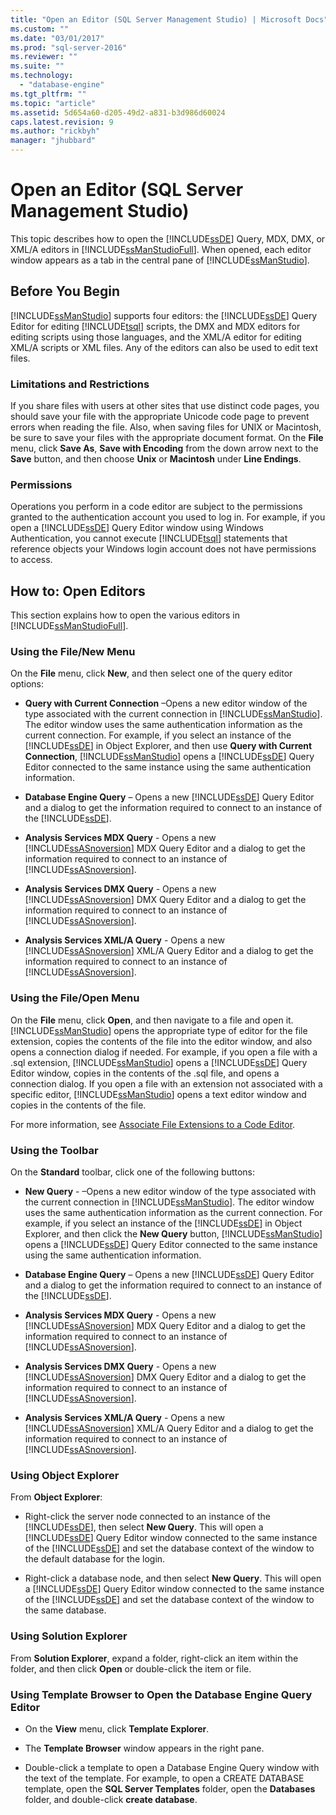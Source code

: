 ```yaml
---
title: "Open an Editor (SQL Server Management Studio) | Microsoft Docs"
ms.custom: ""
ms.date: "03/01/2017"
ms.prod: "sql-server-2016"
ms.reviewer: ""
ms.suite: ""
ms.technology: 
  - "database-engine"
ms.tgt_pltfrm: ""
ms.topic: "article"
ms.assetid: 5d654a60-d205-49d2-a831-b3d986d60024
caps.latest.revision: 9
ms.author: "rickbyh"
manager: "jhubbard"
---
```

# Open an Editor (SQL Server Management Studio)
  This topic describes how to open the [!INCLUDE[ssDE](../../analysis-services/instances/install/windows/includes/ssde-md.md)] Query, MDX, DMX, or XML/A editors in [!INCLUDE[ssManStudioFull](../../advanced-analytics/r-services/includes/ssmanstudiofull-md.md)]. When opened, each editor window appears as a tab in the central pane of [!INCLUDE[ssManStudio](../../advanced-analytics/r-services/includes/ssmanstudio-md.md)].  
  
## Before You Begin  
 [!INCLUDE[ssManStudio](../../advanced-analytics/r-services/includes/ssmanstudio-md.md)] supports four editors: the [!INCLUDE[ssDE](../../analysis-services/instances/install/windows/includes/ssde-md.md)] Query Editor for editing [!INCLUDE[tsql](../../advanced-analytics/r-services/includes/tsql-md.md)] scripts, the DMX and MDX editors for editing scripts using those languages, and the XML/A editor for editing XML/A scripts or XML files. Any of the editors can also be used to edit text files.  
  
### Limitations and Restrictions  
 If you share files with users at other sites that use distinct code pages, you should save your file with the appropriate Unicode code page to prevent errors when reading the file. Also, when saving files for UNIX or Macintosh, be sure to save your files with the appropriate document format. On the **File** menu, click **Save As**, **Save with Encoding** from the down arrow next to the **Save** button, and then choose **Unix** or **Macintosh** under **Line Endings**.  
  
### Permissions  
 Operations you perform in a code editor are subject to the permissions granted to the authentication account you used to log in. For example, if you open a [!INCLUDE[ssDE](../../analysis-services/instances/install/windows/includes/ssde-md.md)] Query Editor window using Windows Authentication, you cannot execute [!INCLUDE[tsql](../../advanced-analytics/r-services/includes/tsql-md.md)] statements that reference objects your Windows login account does not have permissions to access.  
  
## How to: Open Editors  
 This section explains how to open the various editors in [!INCLUDE[ssManStudioFull](../../advanced-analytics/r-services/includes/ssmanstudiofull-md.md)].  
  
### Using the File/New Menu  
 On the **File** menu, click **New**, and then select one of the query editor options:  
  
-   **Query with Current Connection** –Opens a new editor window of the type associated with the current connection in [!INCLUDE[ssManStudio](../../advanced-analytics/r-services/includes/ssmanstudio-md.md)]. The editor window uses the same authentication information as the current connection. For example, if you select an instance of the [!INCLUDE[ssDE](../../analysis-services/instances/install/windows/includes/ssde-md.md)] in Object Explorer, and then use **Query with Current Connection**, [!INCLUDE[ssManStudio](../../advanced-analytics/r-services/includes/ssmanstudio-md.md)] opens a [!INCLUDE[ssDE](../../analysis-services/instances/install/windows/includes/ssde-md.md)] Query Editor connected to the same instance using the same authentication information.  
  
-   **Database Engine Query** – Opens a new [!INCLUDE[ssDE](../../analysis-services/instances/install/windows/includes/ssde-md.md)] Query Editor and a dialog to get the information required to connect to an instance of the [!INCLUDE[ssDE](../../analysis-services/instances/install/windows/includes/ssde-md.md)].  
  
-   **Analysis Services MDX Query** - Opens a new [!INCLUDE[ssASnoversion](../../analysis-services/includes/ssasnoversion-md.md)] MDX Query Editor and a dialog to get the information required to connect to an instance of [!INCLUDE[ssASnoversion](../../analysis-services/includes/ssasnoversion-md.md)].  
  
-   **Analysis Services DMX Query** - Opens a new [!INCLUDE[ssASnoversion](../../analysis-services/includes/ssasnoversion-md.md)] DMX Query Editor and a dialog to get the information required to connect to an instance of [!INCLUDE[ssASnoversion](../../analysis-services/includes/ssasnoversion-md.md)].  
  
-   **Analysis Services XML/A Query** - Opens a new [!INCLUDE[ssASnoversion](../../analysis-services/includes/ssasnoversion-md.md)] XML/A Query Editor and a dialog to get the information required to connect to an instance of [!INCLUDE[ssASnoversion](../../analysis-services/includes/ssasnoversion-md.md)].  
  
### Using the File/Open Menu  
 On the **File** menu, click **Open**, and then navigate to a file and open it. [!INCLUDE[ssManStudio](../../advanced-analytics/r-services/includes/ssmanstudio-md.md)] opens the appropriate type of editor for the file extension, copies the contents of the file into the editor window, and also opens a connection dialog if needed. For example, if you open a file with a .sql extension, [!INCLUDE[ssManStudio](../../advanced-analytics/r-services/includes/ssmanstudio-md.md)] opens a [!INCLUDE[ssDE](../../analysis-services/instances/install/windows/includes/ssde-md.md)] Query Editor window, copies in the contents of the .sql file, and opens a connection dialog. If you open a file with an extension not associated with a specific editor, [!INCLUDE[ssManStudio](../../advanced-analytics/r-services/includes/ssmanstudio-md.md)] opens a text editor window and copies in the contents of the file.  
  
 For more information, see [Associate File Extensions to a Code Editor](../../relational-databases/scripting/associate-file-extensions-to-a-code-editor.md).  
  
### Using the Toolbar  
 On the **Standard** toolbar, click one of the following buttons:  
  
-   **New Query** - –Opens a new editor window of the type associated with the current connection in [!INCLUDE[ssManStudio](../../advanced-analytics/r-services/includes/ssmanstudio-md.md)]. The editor window uses the same authentication information as the current connection. For example, if you select an instance of the [!INCLUDE[ssDE](../../analysis-services/instances/install/windows/includes/ssde-md.md)] in Object Explorer, and then click the **New Query** button, [!INCLUDE[ssManStudio](../../advanced-analytics/r-services/includes/ssmanstudio-md.md)] opens a [!INCLUDE[ssDE](../../analysis-services/instances/install/windows/includes/ssde-md.md)] Query Editor connected to the same instance using the same authentication information.  
  
-   **Database Engine Query** – Opens a new [!INCLUDE[ssDE](../../analysis-services/instances/install/windows/includes/ssde-md.md)] Query Editor and a dialog to get the information required to connect to an instance of the [!INCLUDE[ssDE](../../analysis-services/instances/install/windows/includes/ssde-md.md)].  
  
-   **Analysis Services MDX Query** - Opens a new [!INCLUDE[ssASnoversion](../../analysis-services/includes/ssasnoversion-md.md)] MDX Query Editor and a dialog to get the information required to connect to an instance of [!INCLUDE[ssASnoversion](../../analysis-services/includes/ssasnoversion-md.md)].  
  
-   **Analysis Services DMX Query** - Opens a new [!INCLUDE[ssASnoversion](../../analysis-services/includes/ssasnoversion-md.md)] DMX Query Editor and a dialog to get the information required to connect to an instance of [!INCLUDE[ssASnoversion](../../analysis-services/includes/ssasnoversion-md.md)].  
  
-   **Analysis Services XML/A Query** - Opens a new [!INCLUDE[ssASnoversion](../../analysis-services/includes/ssasnoversion-md.md)] XML/A Query Editor and a dialog to get the information required to connect to an instance of [!INCLUDE[ssASnoversion](../../analysis-services/includes/ssasnoversion-md.md)].  
  
### Using Object Explorer  
 From **Object Explorer**:  
  
-   Right-click the server node connected to an instance of the [!INCLUDE[ssDE](../../analysis-services/instances/install/windows/includes/ssde-md.md)], then select **New Query**. This will open a [!INCLUDE[ssDE](../../analysis-services/instances/install/windows/includes/ssde-md.md)] Query Editor window connected to the same instance of the [!INCLUDE[ssDE](../../analysis-services/instances/install/windows/includes/ssde-md.md)] and set the database context of the window to the default database for the login.  
  
-   Right-click a database node, and then select **New Query**. This will open a [!INCLUDE[ssDE](../../analysis-services/instances/install/windows/includes/ssde-md.md)] Query Editor window connected to the same instance of the [!INCLUDE[ssDE](../../analysis-services/instances/install/windows/includes/ssde-md.md)] and set the database context of the window to the same database.  
  
### Using Solution Explorer  
 From **Solution Explorer**, expand a folder, right-click an item within the folder, and then click **Open** or double-click the item or file.  
  
### Using Template Browser to Open the Database Engine Query Editor  
  
-   On the **View** menu, click **Template Explorer**.  
  
-   The **Template Browser** window appears in the right pane.  
  
-   Double-click a template to open a Database Engine Query window with the text of the template. For example, to open a CREATE DATABASE template, open the **SQL Server Templates** folder, open the **Databases** folder, and double-click **create database**.  
  
  